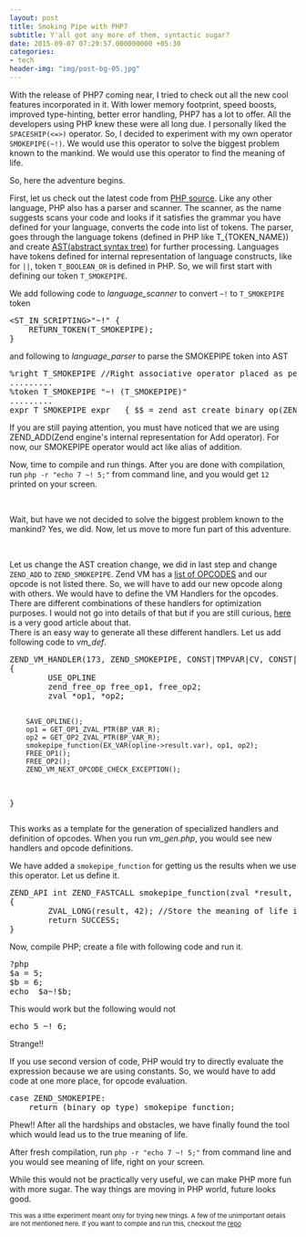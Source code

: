 ```yaml
---
layout: post
title: Smoking Pipe with PHP7 
subtitle: Y'all got any more of them, syntactic sugar? 
date: 2015-09-07 07:29:57.000000000 +05:30
categories:
- tech
header-img: "img/post-bg-05.jpg"
---
```

<p>With the release of PHP7 coming near, I tried to check out all the new cool features incorporated in it. With lower memory footprint, speed boosts, improved type-hinting, better error handling, PHP7 has a lot to offer. All the developers using PHP knew these were all long due. I personally liked the <code>SPACESHIP(<=>)</code> operator. So, I decided to experiment with my own operator <code>SMOKEPIPE(~!)</code>. We would use this operator to solve the biggest problem known to the mankind. We would use this operator to find the meaning of life.</p>

<p>So, here the adventure begins.</p>

<p>First, let us check out the latest code from <a href="https://github.com/php/php-src/tree/PHP-7.0.0"  target="_blank">PHP source</a>. Like any other language, PHP also has a parser and scanner. The scanner, as the name suggests scans your code and looks if it satisfies the grammar you have defined for your language, converts the code into list of tokens. The parser, goes through the language tokens (defined in PHP like T_{TOKEN_NAME}) and create <a href="https://en.wikipedia.org/wiki/Abstract_syntax_tree" target="_blank">AST(abstract syntax tree)</a> for further processing. Languages have tokens defined for internal representation of language constructs, like for <code>||</code>, token <code>T_BOOLEAN_OR</code> is defined in PHP. So, we will first start with defining our token <code>T_SMOKEPIPE</code>. </p>

<p>We add following code to <i>language_scanner</i> to convert <code>~!</code> to <code>T_SMOKEPIPE</code> token 
<pre>
&lt;ST_IN_SCRIPTING&gt;"~!" {
	RETURN_TOKEN(T_SMOKEPIPE);
}
</pre>
</p>
<p> and following to <i>language_parser</i> to parse the SMOKEPIPE token into AST
<pre>
%right T_SMOKEPIPE //Right associative operator placed as per the precedence level
.........
%token T_SMOKEPIPE "~! (T_SMOKEPIPE)" 
.........
expr T_SMOKEPIPE expr   { $$ = zend_ast_create_binary_op(ZEND_ADD, $1, $3); } //Create tree node $1<-ADD->$3
</pre>
</p>

<p>If you are still paying attention, you must have noticed that we are using ZEND_ADD(Zend engine's internal representation for Add operator). For now, our SMOKEPIPE operator would act like alias of addition.
</p>
<p>Now, time to compile and run things. After you are done with compilation, run <code>php -r "echo 7 ~! 5;"</code> from command line, and you would get <code>12</code> printed on your screen.
</p>
<br>
<p>Wait, but have we not decided to solve the biggest problem known to the mankind? Yes, we did. Now, let us move to more fun part of this adventure.</p>
<br>
<p>
Let us change the AST creation change, we did in last step and change <code>ZEND_ADD</code> to <code>ZEND_SMOKEPIPE</code>. Zend VM has a <a href="http://php.net/manual/en/internals2.opcodes.php" target="_blank">list of OPCODES</a> and our opcode is not listed there. So, we will have to add our new opcode along with others. We would have to define the VM Handlers for the opcodes. There are different combinations of these handlers for optimization purposes. I would not go into details of that but if you are still curious, <a href="http://jpauli.github.io/2015/02/05/zend-vm-executor.html" target="_blank">here</a> is a very good article about that. 
<br>
There is an easy way to generate all these different handlers. Let us add following code to <i>vm_def</i>.
<pre>
ZEND_VM_HANDLER(173, ZEND_SMOKEPIPE, CONST|TMPVAR|CV, CONST|TMPVAR|CV) //173 is last opcode+1
{
        USE_OPLINE
        zend_free_op free_op1, free_op2;
        zval *op1, *op2;

        SAVE_OPLINE();
        op1 = GET_OP1_ZVAL_PTR(BP_VAR_R);
        op2 = GET_OP2_ZVAL_PTR(BP_VAR_R);
        smokepipe_function(EX_VAR(opline->result.var), op1, op2);
        FREE_OP1();
        FREE_OP2();
        ZEND_VM_NEXT_OPCODE_CHECK_EXCEPTION();
}
</pre>
This works as a template for the generation of specialized handlers and definition of opcodes. When you run <i>vm_gen.php</i>, you would see new handlers and opcode definitions.
</p>

<p>
We have added a <code>smokepipe_function</code> for getting us the results when we use this operator. Let us define it.
<pre>
ZEND_API int ZEND_FASTCALL smokepipe_function(zval *result, zval *op1, zval *op2)
{
        ZVAL_LONG(result, 42); //Store the meaning of life in result
        return SUCCESS;
}
</pre>
</p>

<p>
Now, compile PHP; create a file with following code and run it.
<pre>
?php
$a = 5;
$b = 6;
echo  $a~!$b;
</pre>
This would work but the following would not
<pre>
echo 5 ~! 6;
</pre>
Strange!!
</p>

<p>
If you use second version of code, PHP would try to directly evaluate the expression because we are using constants. So, we would have to add code at one more place, for opcode evaluation.
<pre>
case ZEND_SMOKEPIPE:
	return (binary_op_type) smokepipe_function;
</pre>
</p>

<p>Phew!! After all the hardships and obstacles, we have finally found the tool which would lead us to the true meaning of life.</p>

<p>After fresh compilation, run <code>php -r "echo 7 ~! 5;"</code> from command line and you would see meaning of life, right on your screen.
</p>

<p>While this would not be practically very useful, we can make PHP more fun with more sugar. The way things are moving in PHP world, future looks good.</p>

<p style="font-size:11px;">This was a little experiment meant only for trying new things. A few of the unimportant details are not mentioned here. If you want to compile and run this, checkout the <a href="https://github.com/ayejay/php7-smokepipe" target="_blank">repo</a></p>
